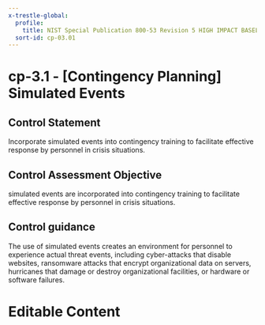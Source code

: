 ```yaml
---
x-trestle-global:
  profile:
    title: NIST Special Publication 800-53 Revision 5 HIGH IMPACT BASELINE
  sort-id: cp-03.01
---
```


# cp-3.1 - \[Contingency Planning\] Simulated Events

## Control Statement

Incorporate simulated events into contingency training to facilitate effective response by personnel in crisis situations.

## Control Assessment Objective

simulated events are incorporated into contingency training to facilitate effective response by personnel in crisis situations.

## Control guidance

The use of simulated events creates an environment for personnel to experience actual threat events, including cyber-attacks that disable websites, ransomware attacks that encrypt organizational data on servers, hurricanes that damage or destroy organizational facilities, or hardware or software failures.

# Editable Content

<!-- Make additions and edits below -->
<!-- The above represents the contents of the control as received by the profile, prior to additions. -->
<!-- If the profile makes additions to the control, they will appear below. -->
<!-- The above markdown may not be edited but you may edit the content below, and/or introduce new additions to be made by the profile. -->
<!-- If there is a yaml header at the top, parameter values may be edited. Use --set-parameters to incorporate the changes during assembly. -->
<!-- The content here will then replace what is in the profile for this control, after running profile-assemble. -->
<!-- The current profile has no added parts for this control, but you may add new ones here. -->
<!-- Each addition must have a heading either of the form ## Control my_addition_name -->
<!-- or ## Part a. (where the a. refers to one of the control statement labels.) -->
<!-- "## Control" parts are new parts added after the statement part. -->
<!-- "## Part" parts are new parts added into the top-level statement part with that label. -->
<!-- Subparts may be added with nested hash levels of the form ### My Subpart Name -->
<!-- underneath the parent ## Control or ## Part being added -->
<!-- See https://ibm.github.io/compliance-trestle/tutorials/ssp_profile_catalog_authoring/ssp_profile_catalog_authoring for guidance. -->
